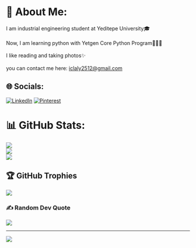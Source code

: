 # 💫 About Me:
I am industrial engineering student at Yeditepe University🎓<br><br>Now, I am learning python with Yetgen Core Python Program👩🏿‍💻<br><br>I like reading and taking photos✨<br><br>you can contact me here: iclaly2512@gmail.com


## 🌐 Socials:
[![LinkedIn](https://img.shields.io/badge/LinkedIn-%230077B5.svg?logo=linkedin&logoColor=white)](https://linkedin.com/in/www.linkedin.com/in/iclal-yıldırımer) [![Pinterest](https://img.shields.io/badge/Pinterest-%23E60023.svg?logo=Pinterest&logoColor=white)](https://pinterest.com/https://pin.it/2pbjjiR0g) 
# 📊 GitHub Stats:
![](https://github-readme-stats.vercel.app/api?username=iiciii&theme=dark&hide_border=false&include_all_commits=false&count_private=false)<br/>
![](https://github-readme-streak-stats.herokuapp.com/?user=iiciii&theme=dark&hide_border=false)<br/>
![](https://github-readme-stats.vercel.app/api/top-langs/?username=iiciii&theme=dark&hide_border=false&include_all_commits=false&count_private=false&layout=compact)

## 🏆 GitHub Trophies
![](https://github-profile-trophy.vercel.app/?username=iiciii&theme=radical&no-frame=false&no-bg=false&margin-w=4)

### ✍️ Random Dev Quote
![](https://quotes-github-readme.vercel.app/api?type=horizontal&theme=merko)

---
[![](https://visitcount.itsvg.in/api?id=iiciii&icon=0&color=0)](https://visitcount.itsvg.in)

<!-- Proudly created with GPRM ( https://gprm.itsvg.in ) -->
